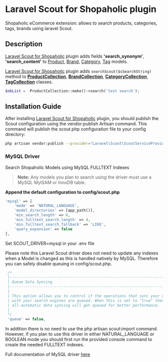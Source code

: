 # Laravel Scout for Shopaholic plugin
Shopaholic eCommerce extension: allows to search products, categories, tags, brands using laravel Scout.

## Description
[Laravel Scout for Shopaholic](https://github.com/mrelevance/oc-scout-shopaholic) plugin adds fields **'search_synonym'**, **'search_content'** 
to [Product](https://github.com/lovata/oc-shopaholic-plugin/wiki/ProductModel), 
[Brand](https://github.com/lovata/oc-shopaholic-plugin/wiki/BrandModel), 
[Category](https://github.com/lovata/oc-shopaholic-plugin/wiki/CategoryModel), 
[Tag](https://github.com/lovata/oc-shopaholic-plugin/wiki/TagModel) models.

[Laravel Scout for Shopaholic](https://github.com/mrelevance/oc-scout-shopaholic) plugin adds `searchScout($sSearchString)` method to
**[ProductCollection](https://github.com/lovata/oc-shopaholic-plugin/wiki/ProductCollection)**,
**[BrandCollection](https://github.com/lovata/oc-shopaholic-plugin/wiki/BrandCollection)**,
**[CategoryCollection](https://github.com/lovata/oc-shopaholic-plugin/wiki/CategoryCollection)**,
**[TagCollection](https://github.com/lovata/oc-shopaholic-plugin/wiki/TagCollection)** classes.

```php
$obList =  ProductCollection::make()->search('test search');
```

## Installation Guide
After installing [Laravel Scout for Shopaholic](https://github.com/mrelevance/oc-scout-shopaholic) plugin, you should publish the Scout configuration using the vendor:publish Artisan command. This command will publish the scout.php configuration file to your config directory:
```bash
php artisan vendor:publish --provider="Laravel\Scout\ScoutServiceProvider"
```

### MySQL Driver
Search Shopaholic Models using MySQL FULLTEXT Indexes
> **Note:** Any models you plan to search using the driver must use a MySQL MyISAM or InnoDB table.

**Append the default configuration to config/scout.php**
```php
'mysql' => [
    'mode' => 'NATURAL_LANGUAGE',
    'model_directories' => [app_path()],
    'min_search_length' => 0,
    'min_fulltext_search_length' => 4,
    'min_fulltext_search_fallback' => 'LIKE',
    'query_expansion' => false
],
```

Set SCOUT_DRIVER=mysql in your .env file

Please note this Laravel Scout driver does not need to update any indexes when a Model is changed as this is handled natively by MySQL. Therefore you can safely disable queuing in config/scout.php.
```php
 /*
 |--------------------------------------------------------------------------
 | Queue Data Syncing
 |--------------------------------------------------------------------------
 |
 | This option allows you to control if the operations that sync your data
 | with your search engines are queued. When this is set to "true" then
 | all automatic data syncing will get queued for better performance.
 |
 */
 'queue' => false,
```

In addition there is no need to use the php artisan scout:import command. However, if you plan to use this driver in either NATURAL_LANGUAGE or BOOLEAN mode you should first run the provided console command to create the needed FULLTEXT indexes.

Full documentation of MySQL driver [here](https://github.com/yabhq/laravel-scout-mysql-driver)
